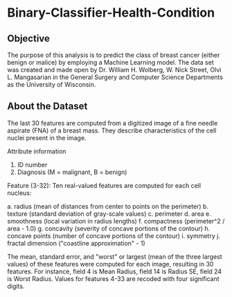 # Binary-Classifier-Health-Condition

## Objective
The purpose of this analysis is to predict the class of breast cancer (either benign or malice) by employing a Machine Learning model. The data set was created and made open by Dr. William H. Wolberg, W. Nick Street, Olvi L. Mangasarian in the General Surgery and Computer Science Departments as the University of Wisconsin. 

## About the Dataset
The last 30 features are computed from a digitized image of a fine needle aspirate (FNA) of a breast mass. They describe characteristics of the cell nuclei present in the image. 

Attribute information
1. ID number
2. Diagnosis (M = malignant, B = benign)

Feature (3-32): Ten real-valued features are computed for each cell nucleus:

a. radius (mean of distances from center to points on the perimeter)
b. texture (standard deviation of gray-scale values)
c. perimeter
d. area
e. smoothness (local variation in radius lengths)
f. compactness (perimeter^2 / area - 1.0)
g. concavity (severity of concave portions of the contour)
h. concave points (number of concave portions of the contour)
i. symmetry
j. fractal dimension ("coastline approximation" - 1)

The mean, standard error, and "worst" or largest (mean of the three largest values) of these features were computed for each image, resulting in 30 features. For instance, field 4 is Mean Radius, field 14 is Radius SE, field 24 is Worst Radius.
Values for features 4-33 are recoded with four significant digits.
